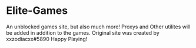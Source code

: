 # Elite-Games 
An unblocked games site, but also much more! 
Proxys and Other utilites will be added in addition to the games. 
Original site was created by xxzodiacxx#5890 
Happy Playing!
